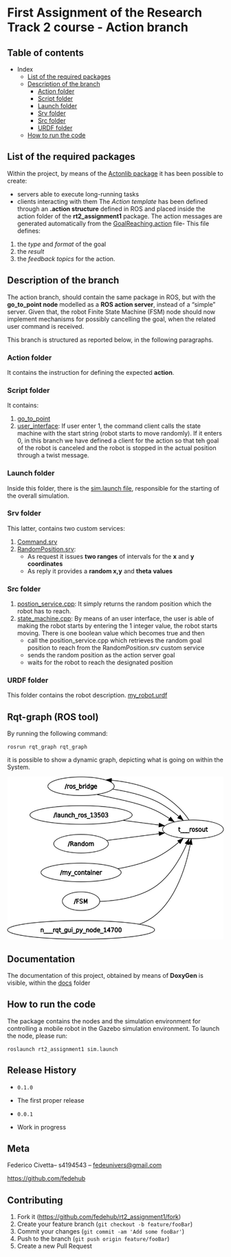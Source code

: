 # First Assignment of the Research Track 2 course - Action branch

## Table of contents 
- Index
  - [List of the required packages](#list-of-the-required-packages)
  - [Description of the branch](#description-of-the-branch)
    - [Action folder](#action-folder)
    - [Script folder](#script-folder)
    - [Launch folder](#launch-folder)
    - [Srv folder](#srv-folder)
    - [Src folder](#src-folder)
    - [URDF folder](#urdf-folder)
  - [How to run the code](#how-to-run-the-code)

## List of the required packages

Within the project, by means of the [Actonlib package](http://wiki.ros.org/actionlib) it has been possible to create:
* servers able to  execute long-running tasks
* clients  interacting with them 
The *Action template* has been defined through an **.action structure** defined in ROS and placed inside the action folder of the  **rt2_assignment1** package. 
The action messages are generated automatically from the [GoalReaching.action](https://github.com/fedehub/rt2_assignment1/blob/action/action/GoalReaching.action) file-
This file defines:
1. the *type* and *format* of the goal
2. the *result* 
3. the *feedback topics* for the action.


## Description of the branch

The action branch, should contain the same package in ROS, but with the **go_to_point node** modelled as a **ROS action server**, instead of a “simple” server. Given that, the robot Finite State Machine (FSM) node should now implement mechanisms for possibly cancelling the goal, when the related user command is received.

This branch is structured as reported below, in the following paragraphs.

### Action folder 

It contains the instruction for defining the expected **action**. 

### Script folder

It contains:
1. [go_to_point](https://github.com/fedehub/rt2_assignment1/blob/action/scripts/go_to_point.py)
2. [user_interface](https://github.com/fedehub/rt2_assignment1/blob/action/scripts/user_interface.py): If user enter 1, the command  client calls the state machine with the start string (robot starts to move randomly). If it enters 0, in this branch we have defined a client for the action so that teh goal of the robot is canceled and the robot is stopped in the actual position through a twist message.
   
### Launch folder 

Inside this folder, there is  the [sim.launch file](https://github.com/fedehub/rt2_assignment1/blob/action/launch/sim.launch), responsible for the starting of  the overall simulation.


### Srv folder 

This latter, contains two custom services:
1. [Command.srv](https://github.com/fedehub/rt2_assignment1/blob/action/srv/Command.srv)
2. [RandomPosition.srv](https://github.com/fedehub/rt2_assignment1/blob/action/srv/RandomPosition.srv): 
   * As request it issues **two ranges** of intervals for the **x** and **y coordinates** 
   * As reply it provides a **random x,y** and **theta** **values**

### Src folder

1. [postion_service.cpp](https://github.com/fedehub/rt2_assignment1/blob/action/src/position_service.cpp): It simply returns the random position which the robot has to reach.
2. [state_machine.cpp](https://github.com/fedehub/rt2_assignment1/blob/action/src/state_machine.cpp): By means of an user interface, the user is able of making the robot starts by entering the 1 integer value, the robot starts moving. There is one boolean value which becomes true and then
   * call the position_service.cpp which retrieves the random goal position to reach from the RandomPosition.srv custom service
   * sends the random position as the action server goal
   * waits for the robot to reach the designated position 

### URDF folder 
This folder contains the robot description.
[my_robot.urdf](https://github.com/fedehub/rt2_assignment1/blob/action/urdf/my_robot.urdf)

## Rqt-graph (ROS tool)

By running the following command:

```
rosrun rqt_graph rqt_graph

```
it is possible to show a dynamic graph, depicting what is going on within the System.

![rqt_graph](https://github.com/fedehub/rt2_assignment1/blob/action/rqt-graph/rosgraph.png "Rqt_graph second assignment")

## Documentation

The documentation of this project, obtained by means of **DoxyGen** is visible, within the [docs](https://github.com/fedehub/rt2_assignment1/tree/action/docs) folder

## How to run the code 
The package contains the nodes and the simulation environment for controlling a mobile robot in the Gazebo simulation environment.
To launch the node, please run:
```
roslaunch rt2_assignment1 sim.launch

```

## Release History

* `0.1.0`
 * The first proper release

* `0.0.1`
 * Work in progress

## Meta

Federico Civetta– s4194543 – fedeunivers@gmail.com


https://github.com/fedehub

## Contributing

1. Fork it (https://github.com/fedehub/rt2_assignment1/fork)
2. Create your feature branch (`git checkout -b feature/fooBar`)
3. Commit your changes (`git commit -am 'Add some fooBar'`)
4. Push to the branch (`git push origin feature/fooBar`)
5. Create a new Pull Request
